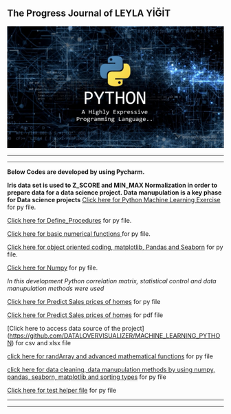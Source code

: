 ## The Progress Journal of LEYLA YİĞİT

![Screenshot](maxresdefault.jpg)

***
***

**Below Codes are developed by using Pycharm.**


**Iris data set is used to Z_SCORE and MIN_MAX Normalization in order to prepare data for a data science project.
Data manupulation is a key phase for Data science projects**
[Click here for Python Machine Learning Exercise ](https://github.com/DATALOVERVISUALIZER/MACHINE_LEARNING_PYTHON/blob/master/CODES/Complex_Functions.py) for py file.


[Click here for Define_Procedures](https://github.com/DATALOVERVISUALIZER/MACHINE_LEARNING_PYTHON/blob/master/CODES/Define_Procedures.py) for py file.


[Click here for basic numerical functions ](https://github.com/DATALOVERVISUALIZER/MACHINE_LEARNING_PYTHON/blob/master/CODES/Find_Max_Number.py) for py file.


[Click here for object oriented coding, matplotlib, Pandas and Seaborn](https://github.com/DATALOVERVISUALIZER/MACHINE_LEARNING_PYTHON/blob/master/CODES/Matplotlib_Pandas.py) for py file.


[Click here for Numpy](https://github.com/DATALOVERVISUALIZER/MACHINE_LEARNING_PYTHON/blob/master/CODES/Numpy.py) for py file.


*In this development Python correlation matrix, statistical control and data manupulation methods were used*

[Click here for Predict Sales prices of homes](https://github.com/DATALOVERVISUALIZER/MACHINE_LEARNING_PYTHON/blob/master/CODES/Predict_Sales_Pricesof_Houses.py) for py file

[Click here for Predict Sales prices of homes](https://github.com/DATALOVERVISUALIZER/MACHINE_LEARNING_PYTHON/blob/master/predict%20sales%20prices%20of%20houses.pdf) for pdf file 

[Click here to access data source of the project] (https://github.com/DATALOVERVISUALIZER/MACHINE_LEARNING_PYTHON) for csv and xlsx file


[click here for randArray and advanced mathematical functions](https://github.com/DATALOVERVISUALIZER/MACHINE_LEARNING_PYTHON/blob/master/CODES/RandArray.py) for py file


[click here for data cleaning, data manupulation methods by using numpy, pandas, seaborn, matplotlib and sorting types](https://github.com/DATALOVERVISUALIZER/MACHINE_LEARNING_PYTHON/blob/master/CODES/Scipy_BubbleSort.py) for py file 

[Click here for test helper file](https://github.com/DATALOVERVISUALIZER/MACHINE_LEARNING_PYTHON/blob/master/CODES/test_helper.py) for py file

***
***
